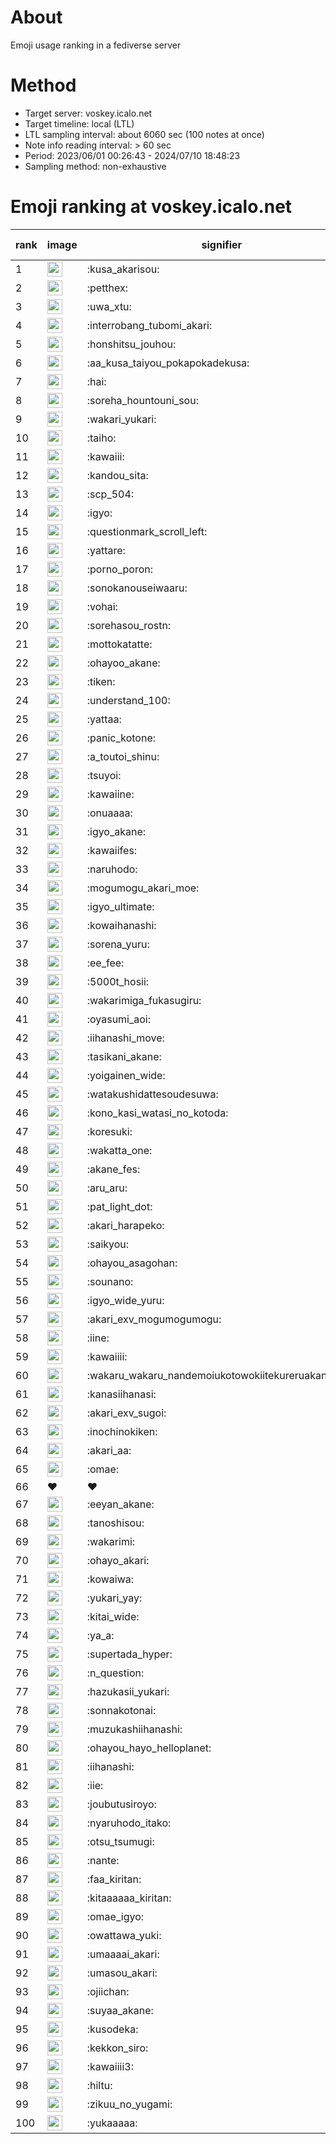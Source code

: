 # About
Emoji usage ranking in a fediverse server

# Method
- Target server: voskey.icalo.net
- Target timeline: local (LTL)
- LTL sampling interval: about 6060 sec (100 notes at once)
- Note info reading interval: > 60 sec
- Period: 2023/06/01 00:26:43 - 2024/07/10 18:48:23 
- Sampling method: non-exhaustive

# Emoji ranking at voskey.icalo.net

|rank|image|signifier|type|frequency score|
|----|----|----|----|----|
|1|<img height="24" src="https://voskey.icalo.net/emoji/kusa_akarisou.webp">|:kusa_akarisou:|custom|28770|
|2|<img height="24" src="https://voskey.icalo.net/emoji/petthex.webp">|:petthex:|custom|20353|
|3|<img height="24" src="https://voskey.icalo.net/emoji/uwa_xtu.webp">|:uwa_xtu:|custom|11707|
|4|<img height="24" src="https://voskey.icalo.net/emoji/interrobang_tubomi_akari.webp">|:interrobang_tubomi_akari:|custom|10736|
|5|<img height="24" src="https://voskey.icalo.net/emoji/honshitsu_jouhou.webp">|:honshitsu_jouhou:|custom|8845|
|6|<img height="24" src="https://voskey.icalo.net/emoji/aa_kusa_taiyou_pokapokadekusa.webp">|:aa_kusa_taiyou_pokapokadekusa:|custom|8153|
|7|<img height="24" src="https://voskey.icalo.net/emoji/hai.webp">|:hai:|custom|7756|
|8|<img height="24" src="https://voskey.icalo.net/emoji/soreha_hountouni_sou.webp">|:soreha_hountouni_sou:|custom|6941|
|9|<img height="24" src="https://voskey.icalo.net/emoji/wakari_yukari.webp">|:wakari_yukari:|custom|6723|
|10|<img height="24" src="https://voskey.icalo.net/emoji/taiho.webp">|:taiho:|custom|6597|
|11|<img height="24" src="https://voskey.icalo.net/emoji/kawaiii.webp">|:kawaiii:|custom|5900|
|12|<img height="24" src="https://voskey.icalo.net/emoji/kandou_sita.webp">|:kandou_sita:|custom|5895|
|13|<img height="24" src="https://voskey.icalo.net/emoji/scp_504.webp">|:scp_504:|custom|5627|
|14|<img height="24" src="https://voskey.icalo.net/emoji/igyo.webp">|:igyo:|custom|4443|
|15|<img height="24" src="https://voskey.icalo.net/emoji/questionmark_scroll_left.webp">|:questionmark_scroll_left:|custom|4352|
|16|<img height="24" src="https://voskey.icalo.net/emoji/yattare.webp">|:yattare:|custom|4333|
|17|<img height="24" src="https://voskey.icalo.net/emoji/porno_poron.webp">|:porno_poron:|custom|4280|
|18|<img height="24" src="https://voskey.icalo.net/emoji/sonokanouseiwaaru.webp">|:sonokanouseiwaaru:|custom|4040|
|19|<img height="24" src="https://voskey.icalo.net/emoji/vohai.webp">|:vohai:|custom|4036|
|20|<img height="24" src="https://voskey.icalo.net/emoji/sorehasou_rostn.webp">|:sorehasou_rostn:|custom|3887|
|21|<img height="24" src="https://voskey.icalo.net/emoji/mottokatatte.webp">|:mottokatatte:|custom|3689|
|22|<img height="24" src="https://voskey.icalo.net/emoji/ohayoo_akane.webp">|:ohayoo_akane:|custom|3676|
|23|<img height="24" src="https://voskey.icalo.net/emoji/tiken.webp">|:tiken:|custom|3568|
|24|<img height="24" src="https://voskey.icalo.net/emoji/understand_100.webp">|:understand_100:|custom|3497|
|25|<img height="24" src="https://voskey.icalo.net/emoji/yattaa.webp">|:yattaa:|custom|3450|
|26|<img height="24" src="https://voskey.icalo.net/emoji/panic_kotone.webp">|:panic_kotone:|custom|3204|
|27|<img height="24" src="https://voskey.icalo.net/emoji/a_toutoi_shinu.webp">|:a_toutoi_shinu:|custom|3173|
|28|<img height="24" src="https://voskey.icalo.net/emoji/tsuyoi.webp">|:tsuyoi:|custom|3134|
|29|<img height="24" src="https://voskey.icalo.net/emoji/kawaiine.webp">|:kawaiine:|custom|3047|
|30|<img height="24" src="https://voskey.icalo.net/emoji/onuaaaa.webp">|:onuaaaa:|custom|3002|
|31|<img height="24" src="https://voskey.icalo.net/emoji/igyo_akane.webp">|:igyo_akane:|custom|2962|
|32|<img height="24" src="https://voskey.icalo.net/emoji/kawaiifes.webp">|:kawaiifes:|custom|2817|
|33|<img height="24" src="https://voskey.icalo.net/emoji/naruhodo.webp">|:naruhodo:|custom|2741|
|34|<img height="24" src="https://voskey.icalo.net/emoji/mogumogu_akari_moe.webp">|:mogumogu_akari_moe:|custom|2720|
|35|<img height="24" src="https://voskey.icalo.net/emoji/igyo_ultimate.webp">|:igyo_ultimate:|custom|2699|
|36|<img height="24" src="https://voskey.icalo.net/emoji/kowaihanashi.webp">|:kowaihanashi:|custom|2669|
|37|<img height="24" src="https://voskey.icalo.net/emoji/sorena_yuru.webp">|:sorena_yuru:|custom|2488|
|38|<img height="24" src="https://voskey.icalo.net/emoji/ee_fee.webp">|:ee_fee:|custom|2480|
|39|<img height="24" src="https://voskey.icalo.net/emoji/5000t_hosii.webp">|:5000t_hosii:|custom|2415|
|40|<img height="24" src="https://voskey.icalo.net/emoji/wakarimiga_fukasugiru.webp">|:wakarimiga_fukasugiru:|custom|2400|
|41|<img height="24" src="https://voskey.icalo.net/emoji/oyasumi_aoi.webp">|:oyasumi_aoi:|custom|2398|
|42|<img height="24" src="https://voskey.icalo.net/emoji/iihanashi_move.webp">|:iihanashi_move:|custom|2344|
|43|<img height="24" src="https://voskey.icalo.net/emoji/tasikani_akane.webp">|:tasikani_akane:|custom|2154|
|44|<img height="24" src="https://voskey.icalo.net/emoji/yoigainen_wide.webp">|:yoigainen_wide:|custom|2122|
|45|<img height="24" src="https://voskey.icalo.net/emoji/watakushidattesoudesuwa.webp">|:watakushidattesoudesuwa:|custom|2085|
|46|<img height="24" src="https://voskey.icalo.net/emoji/kono_kasi_watasi_no_kotoda.webp">|:kono_kasi_watasi_no_kotoda:|custom|2071|
|47|<img height="24" src="https://voskey.icalo.net/emoji/koresuki.webp">|:koresuki:|custom|2063|
|48|<img height="24" src="https://voskey.icalo.net/emoji/wakatta_one.webp">|:wakatta_one:|custom|2052|
|49|<img height="24" src="https://voskey.icalo.net/emoji/akane_fes.webp">|:akane_fes:|custom|2048|
|50|<img height="24" src="https://voskey.icalo.net/emoji/aru_aru.webp">|:aru_aru:|custom|2018|
|51|<img height="24" src="https://voskey.icalo.net/emoji/pat_light_dot.webp">|:pat_light_dot:|custom|2004|
|52|<img height="24" src="https://voskey.icalo.net/emoji/akari_harapeko.webp">|:akari_harapeko:|custom|1925|
|53|<img height="24" src="https://voskey.icalo.net/emoji/saikyou.webp">|:saikyou:|custom|1919|
|54|<img height="24" src="https://voskey.icalo.net/emoji/ohayou_asagohan.webp">|:ohayou_asagohan:|custom|1911|
|55|<img height="24" src="https://voskey.icalo.net/emoji/sounano.webp">|:sounano:|custom|1884|
|56|<img height="24" src="https://voskey.icalo.net/emoji/igyo_wide_yuru.webp">|:igyo_wide_yuru:|custom|1799|
|57|<img height="24" src="https://voskey.icalo.net/emoji/akari_exv_mogumogumogu.webp">|:akari_exv_mogumogumogu:|custom|1793|
|58|<img height="24" src="https://voskey.icalo.net/emoji/iine.webp">|:iine:|custom|1782|
|59|<img height="24" src="https://voskey.icalo.net/emoji/kawaiiii.webp">|:kawaiiii:|custom|1704|
|60|<img height="24" src="https://voskey.icalo.net/emoji/wakaru_wakaru_nandemoiukotowokiitekureruakanetyan.webp">|:wakaru_wakaru_nandemoiukotowokiitekureruakanetyan:|custom|1669|
|61|<img height="24" src="https://voskey.icalo.net/emoji/kanasiihanasi.webp">|:kanasiihanasi:|custom|1623|
|62|<img height="24" src="https://voskey.icalo.net/emoji/akari_exv_sugoi.webp">|:akari_exv_sugoi:|custom|1602|
|63|<img height="24" src="https://voskey.icalo.net/emoji/inochinokiken.webp">|:inochinokiken:|custom|1600|
|64|<img height="24" src="https://voskey.icalo.net/emoji/akari_aa.webp">|:akari_aa:|custom|1594|
|65|<img height="24" src="https://voskey.icalo.net/emoji/omae.webp">|:omae:|custom|1583|
|66|❤|❤|unicode|1581|
|67|<img height="24" src="https://voskey.icalo.net/emoji/eeyan_akane.webp">|:eeyan_akane:|custom|1562|
|68|<img height="24" src="https://voskey.icalo.net/emoji/tanoshisou.webp">|:tanoshisou:|custom|1558|
|69|<img height="24" src="https://voskey.icalo.net/emoji/wakarimi.webp">|:wakarimi:|custom|1545|
|70|<img height="24" src="https://voskey.icalo.net/emoji/ohayo_akari.webp">|:ohayo_akari:|custom|1515|
|71|<img height="24" src="https://voskey.icalo.net/emoji/kowaiwa.webp">|:kowaiwa:|custom|1484|
|72|<img height="24" src="https://voskey.icalo.net/emoji/yukari_yay.webp">|:yukari_yay:|custom|1481|
|73|<img height="24" src="https://voskey.icalo.net/emoji/kitai_wide.webp">|:kitai_wide:|custom|1465|
|74|<img height="24" src="https://voskey.icalo.net/emoji/ya_a.webp">|:ya_a:|custom|1456|
|75|<img height="24" src="https://voskey.icalo.net/emoji/supertada_hyper.webp">|:supertada_hyper:|custom|1447|
|76|<img height="24" src="https://voskey.icalo.net/emoji/n_question.webp">|:n_question:|custom|1392|
|77|<img height="24" src="https://voskey.icalo.net/emoji/hazukasii_yukari.webp">|:hazukasii_yukari:|custom|1385|
|78|<img height="24" src="https://voskey.icalo.net/emoji/sonnakotonai.webp">|:sonnakotonai:|custom|1322|
|79|<img height="24" src="https://voskey.icalo.net/emoji/muzukashiihanashi.webp">|:muzukashiihanashi:|custom|1321|
|80|<img height="24" src="https://voskey.icalo.net/emoji/ohayou_hayo_helloplanet.webp">|:ohayou_hayo_helloplanet:|custom|1308|
|81|<img height="24" src="https://voskey.icalo.net/emoji/iihanashi.webp">|:iihanashi:|custom|1296|
|82|<img height="24" src="https://voskey.icalo.net/emoji/iie.webp">|:iie:|custom|1272|
|83|<img height="24" src="https://voskey.icalo.net/emoji/joubutusiroyo.webp">|:joubutusiroyo:|custom|1260|
|84|<img height="24" src="https://voskey.icalo.net/emoji/nyaruhodo_itako.webp">|:nyaruhodo_itako:|custom|1242|
|85|<img height="24" src="https://voskey.icalo.net/emoji/otsu_tsumugi.webp">|:otsu_tsumugi:|custom|1237|
|86|<img height="24" src="https://voskey.icalo.net/emoji/nante.webp">|:nante:|custom|1229|
|87|<img height="24" src="https://voskey.icalo.net/emoji/faa_kiritan.webp">|:faa_kiritan:|custom|1227|
|88|<img height="24" src="https://voskey.icalo.net/emoji/kitaaaaaa_kiritan.webp">|:kitaaaaaa_kiritan:|custom|1215|
|89|<img height="24" src="https://voskey.icalo.net/emoji/omae_igyo.webp">|:omae_igyo:|custom|1212|
|90|<img height="24" src="https://voskey.icalo.net/emoji/owattawa_yuki.webp">|:owattawa_yuki:|custom|1203|
|91|<img height="24" src="https://voskey.icalo.net/emoji/umaaaai_akari.webp">|:umaaaai_akari:|custom|1164|
|92|<img height="24" src="https://voskey.icalo.net/emoji/umasou_akari.webp">|:umasou_akari:|custom|1149|
|93|<img height="24" src="https://voskey.icalo.net/emoji/ojiichan.webp">|:ojiichan:|custom|1143|
|94|<img height="24" src="https://voskey.icalo.net/emoji/suyaa_akane.webp">|:suyaa_akane:|custom|1143|
|95|<img height="24" src="https://voskey.icalo.net/emoji/kusodeka.webp">|:kusodeka:|custom|1139|
|96|<img height="24" src="https://voskey.icalo.net/emoji/kekkon_siro.webp">|:kekkon_siro:|custom|1126|
|97|<img height="24" src="https://voskey.icalo.net/emoji/kawaiiii3.webp">|:kawaiiii3:|custom|1126|
|98|<img height="24" src="https://voskey.icalo.net/emoji/hiltu.webp">|:hiltu:|custom|1118|
|99|<img height="24" src="https://voskey.icalo.net/emoji/zikuu_no_yugami.webp">|:zikuu_no_yugami:|custom|1118|
|100|<img height="24" src="https://voskey.icalo.net/emoji/yukaaaaa.webp">|:yukaaaaa:|custom|1098|
